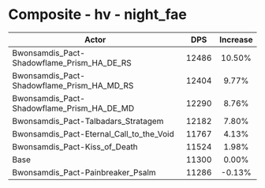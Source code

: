 # Composite - hv - night_fae
| Actor | DPS | Increase |
|---|:---:|:---:|
|Bwonsamdis_Pact-Shadowflame_Prism_HA_DE_RS|12486|10.50%|
|Bwonsamdis_Pact-Shadowflame_Prism_HA_MD_RS|12404|9.77%|
|Bwonsamdis_Pact-Shadowflame_Prism_HA_DE_MD|12290|8.76%|
|Bwonsamdis_Pact-Talbadars_Stratagem|12182|7.80%|
|Bwonsamdis_Pact-Eternal_Call_to_the_Void|11767|4.13%|
|Bwonsamdis_Pact-Kiss_of_Death|11524|1.98%|
|Base|11300|0.00%|
|Bwonsamdis_Pact-Painbreaker_Psalm|11286|-0.13%|

